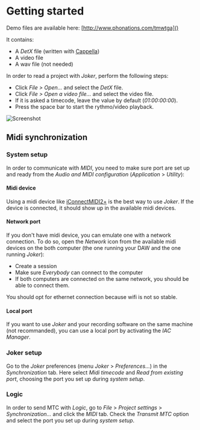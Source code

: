 # Getting started

Demo files are available here: [http://www.phonations.com/tmwtga]()

It contains:

- A *DetX* file (written with [Cappella](http://www.cappella.tv))
- A video file
- A wav file (not needed)

In order to read a project with *Joker*, perform the following steps:

- Click *File > Open...* and select the *DetX* file.
- Click *File > Open a video file...* and select the video file.
- If it is asked a timecode, leave the value by default (*01:00:00:00*).
- Press the space bar to start the rythmo/video playback.

![Screenshot](data/img/screenshot.jpg)

## Midi synchronization

### System setup

In order to communicate with *MIDI*, you need to make sure port are set up and ready from the *Audio and MIDI configuration* (*Application* > *Utility*):

#### Midi device

Using a midi device like [iConnectMIDI2+](http://www.iconnectivity.com/products/midi/iConnectMIDI2plus) is the best way to use *Joker*. If the device is connected, it should show up in the available midi devices.

#### Network port

If you don't have midi device, you can emulate one with a network connection. To do so, open the *Network* icon from the available midi devices on the both computer (the one running your DAW and the one running *Joker*):

- Create a session
- Make sure *Everybody* can connect to the computer
- If both computers are connected on the same network, you should be able to connect them.

You should opt for ethernet connection because wifi is not so stable.

#### Local port

If you want to use *Joker* and your recording software on the same machine (not recommanded), you can use a local port by activating the *IAC Manager*.

### Joker setup

Go to the *Joker* preferences (menu *Joker* > *Preferences...*) in the *Synchronization* tab. Here select *Midi timecode* and *Read from existing port*, choosing the port you set up during *system setup*.

### Logic

In order to send MTC with *Logic*, go to *File* > *Project settings* > *Synchronization...* and click the *MIDI* tab. Check the *Transmit MTC* option and select the port you set up during *system setup*.
